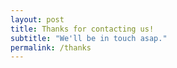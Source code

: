 ```yaml
---
layout: post
title: Thanks for contacting us!
subtitle: "We'll be in touch asap."
permalink: /thanks
---
```

